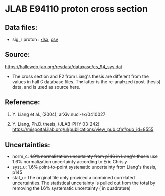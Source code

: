 # JLAB E94110 proton cross section

## Data files: 
  * sig_r proton   : [xlsx](../data/JAM/10044.xlsx), [csv](../data/JAM/csv/10044.csv)   


## Source: 
https://hallcweb.jlab.org/resdata/database/cs_94_sys.dat

* The cross section and F2 from Liang's thesis are different from the values in hall C database files. The latter is the re-analyzed (post-thesis) data, and is used as source here.


## Reference: 
1. Y. Liang et al., (2004), arXiv:nucl-ex/0410027 

2. Y. Liang, Ph.D. thesis, (JLAB-PHY-03-242) https://misportal.jlab.org/ul/publications/view_pub.cfm?pub_id=8555


## Uncertainties:

* norm_c:
 ~~1.9% normalization uncertainty from p146 in Liang's thesis~~ use 1.6% normalization uncertainty according to Eric Christy
* syst_u: 
1.6% point-to-point systematic uncertainty from Liang's thesis, p145
* stat_u:
The original file only provided a combined correlated uncertainties. The statistical uncertainty is pulled out from the total by removing the 1.6% systematic uncertainty ( in quadrature)

